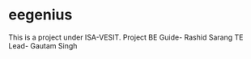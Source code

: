 # eegenius
This is a project under ISA-VESIT.
Project BE Guide- Rashid Sarang
TE Lead- Gautam Singh
